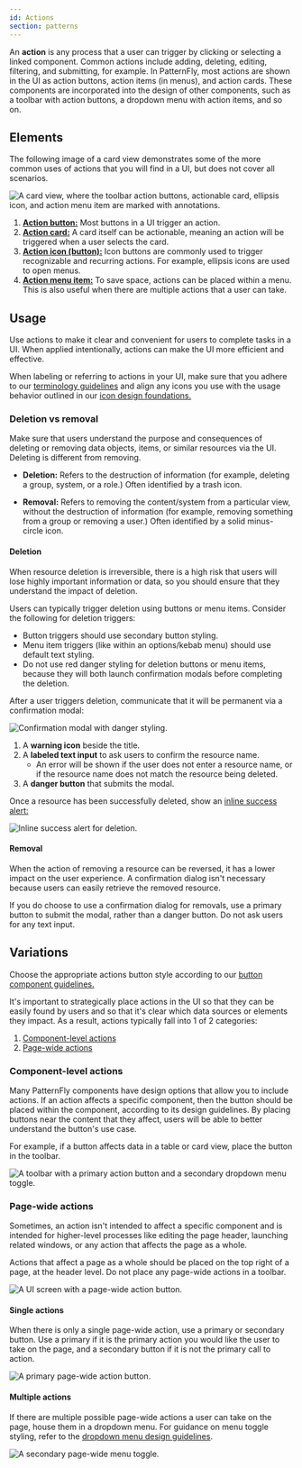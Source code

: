 ```yaml
---
id: Actions
section: patterns
---
```


An **action** is any process that a user can trigger by clicking or selecting a linked component. Common actions include adding, deleting, editing, filtering, and submitting, for example. In PatternFly, most actions are shown in the UI as action buttons, action items (in menus), and action cards. These components are incorporated into the design of other components, such as a toolbar with action buttons, a dropdown menu with action items, and so on.

## Elements 

The following image of a card view demonstrates some of the more common uses of actions that you will find in a UI, but does not cover all scenarios. 

![A card view, where the toolbar action buttons, actionable card, ellipsis icon, and action menu item are marked with annotations.](./img/actions-pattern.png)

1. [**Action button:**](/components/button) Most buttons in a UI trigger an action. 
1. [**Action card:**](/components/card#actionable) A card itself can be actionable, meaning an action will be triggered when a user selects the card.
1. [**Action icon (button):**](/components/button) Icon buttons are commonly used to trigger recognizable and recurring actions. For example, ellipsis icons are used to open menus.
1. [**Action menu item:**](/components/menus/menu/design-guidelines#action-menu) To save space, actions can be placed within a menu. This is also useful when there are multiple actions that a user can take. 

## Usage

Use actions to make it clear and convenient for users to complete tasks in a UI. When applied intentionally, actions can make the UI more efficient and effective. 

When labeling or referring to actions in your UI, make sure that you adhere to our [terminology guidelines](/ux-writing/terminology) and align any icons you use with the usage behavior outlined in our [icon design foundations.](/design-foundations/icons#all-icons) 

### Deletion vs removal 
Make sure that users understand the purpose and consequences of deleting or removing data objects, items, or similar resources via the UI. Deleting is different from removing. 

- **Deletion:** Refers to the destruction of information (for example, deleting a group, system, or a role.) Often identified by a trash icon.

- **Removal:** Refers to removing the content/system from a particular view, without the destruction of information (for example, removing something from a group or removing a user.) Often identified by a solid minus-circle icon.

#### Deletion 

When resource deletion is irreversible, there is a high risk that users will lose highly important information or data, so you should ensure that they understand the impact of deletion. 

Users can typically trigger deletion using buttons or menu items. Consider the following for deletion triggers:
- Button triggers should use secondary button styling. 
- Menu item triggers (like within an options/kebab menu) should use default text styling. 
- Do not use red danger styling for deletion buttons or menu items, because they will both launch confirmation modals before completing the deletion. 

After a user triggers deletion, communicate that it will be permanent via a confirmation modal:

![Confirmation modal with danger styling.](./img/critical-deletion-modal.png)

1. A **warning icon** beside the title.
1. A **labeled text input** to ask users to confirm the resource name. 
    - An error will be shown if the user does not enter a resource name, or if the resource name does not match the resource being deleted.
1. A **danger button** that submits the modal.

Once a resource has been successfully deleted, show an [inline success alert:](/components/alert#inline-alerts-variants)

![Inline success alert for deletion.](./img/critical-deletion-success.png)

#### Removal
When the action of removing a resource can be reversed, it has a lower impact on the user experience. A confirmation dialog isn't necessary because users can easily retrieve the removed resource. 

If you do choose to use a confirmation dialog for removals, use a primary button to submit the modal, rather than a danger button. Do not ask users for any text input. 

## Variations 

Choose the appropriate actions button style according to our [button component guidelines.](/components/button/design-guidelines#variations)

It's important to strategically place actions in the UI so that they can be easily found by users and so that it's clear which data sources or elements they impact. As a result, actions typically fall into 1 of 2 categories: 
1. [Component-level actions](#component-level-actions)
1. [Page-wide actions](#page-wide-actions)

### Component-level actions

Many PatternFly components have design options that allow you to include actions. If an action affects a specific component, then the button should be placed within the component, according to its design guidelines. By placing buttons near the content that they affect, users will be able to better understand the button's use case.

For example, if a button affects data in a table or card view, place the button in the toolbar. 

![A toolbar with a primary action button and a secondary dropdown menu toggle.](./img/component-actions-dropdown.png)

### Page-wide actions

Sometimes, an action isn't intended to affect a specific component and is intended for higher-level processes like editing the page header, launching related windows, or any action that affects the page as a whole. 

Actions that affect a page as a whole should be placed on the top right of a page, at the header level. Do not place any page-wide actions in a toolbar.

![A UI screen with a page-wide action button.](../../components/table/img/page-action.png)

#### Single actions 
When there is only a single page-wide action, use a primary or secondary button. Use a primary if it is the primary action you would like the user to take on the page, and a secondary button if it is not the primary call to action.

![A primary page-wide action button.](./img/page-actions-primary.png)

#### Multiple actions
If there are multiple possible page-wide actions a user can take on the page, house them in a dropdown menu. For guidance on menu toggle styling, refer to the [dropdown menu design guidelines](/components/menus/dropdown/design-guidelines).

![A secondary page-wide menu toggle.](./img/page-actions-secondary.png)